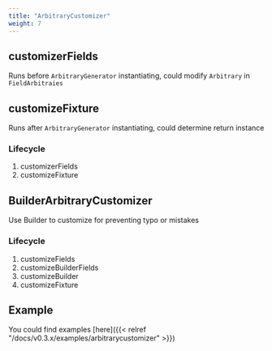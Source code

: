 ```yaml
---
title: "ArbitraryCustomizer"
weight: 7
---
```


## customizerFields

Runs before `ArbitraryGenerator` instantiating, could modify `Arbitrary` in `FieldArbitraies`

## customizeFixture

Runs after `ArbitraryGenerator` instantiating, could determine return instance

### Lifecycle

1. customizerFields
2. customizeFixture

## BuilderArbitraryCustomizer

Use Builder to customize for preventing typo or mistakes

### Lifecycle

1. customizeFields
2. customizeBuilderFields
3. customizeBuilder
4. customizeFixture

## Example

You could find examples [here]({{< relref "/docs/v0.3.x/examples/arbitrarycustomizer" >}})
